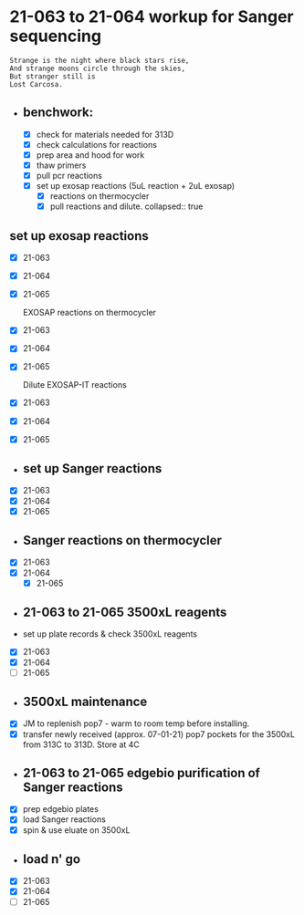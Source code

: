 # 21-063 to 21-064 workup for Sanger sequencing

``` ad-quote
Strange is the night where black stars rise,
And strange moons circle through the skies,
But stranger still is
Lost Carcosa.
```
- ## benchwork:
	- [x] check for materials needed for 313D
	- [x] check calculations for reactions
	- [x]  prep area and hood for work
	- [x]  thaw primers
	- [x]  pull pcr reactions
	- [x]  set up exosap reactions (5uL reaction + 2uL exosap)
		- [x]  reactions on thermocycler
		- [x]  pull reactions and dilute. 
		  collapsed:: true
## set up exosap reactions
- [x]  21-063
- [x] 21-064
- [x] 21-065
  
  EXOSAP reactions on thermocycler
- [x]  21-063
- [x] 21-064
- [x] 21-065
  
  Dilute EXOSAP-IT reactions
- [x]  21-063
- [x] 21-064
- [x] 21-065
- ## set up Sanger reactions
- [x]  21-063
- [x] 21-064
- [x] 21-065
- ## Sanger reactions on thermocycler
- [x]  21-063
- [x] 21-064
	- [x] 21-065
- ## 21-063 to 21-065 3500xL reagents
- set up plate records & check 3500xL reagents
- [x]  21-063
- [x] 21-064
- [ ] 21-065
- ## 3500xL maintenance
- [x] JM to replenish pop7 - warm to room temp before installing.
- [x] transfer newly received (approx. 07-01-21) pop7 pockets for the 3500xL from 313C to 313D. Store at 4C
- ## 21-063 to 21-065 edgebio purification of Sanger reactions
- [x]  prep edgebio plates
- [x]  load Sanger reactions
- [x]  spin & use eluate on 3500xL
- ## load n' go
- [x]  21-063
- [x] 21-064
- [ ] 21-065